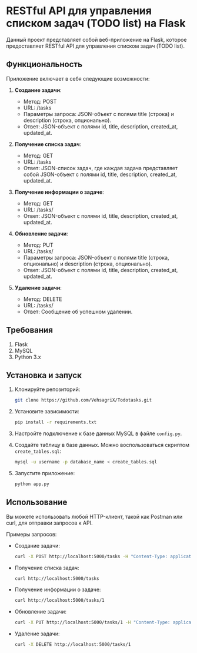 
# RESTful API для управления списком задач (TODO list) на Flask

Данный проект представляет собой веб-приложение на Flask, которое предоставляет RESTful API для управления списком задач (TODO list).

## Функциональность

Приложение включает в себя следующие возможности:

1. **Создание задачи**:
   - Метод: POST
   - URL: /tasks
   - Параметры запроса: JSON-объект с полями title (строка) и description (строка, опционально).
   - Ответ: JSON-объект с полями id, title, description, created_at, updated_at.

2. **Получение списка задач**:
   - Метод: GET
   - URL: /tasks
   - Ответ: JSON-список задач, где каждая задача представляет собой JSON-объект с полями id, title, description, created_at, updated_at.

3. **Получение информации о задаче**:
   - Метод: GET
   - URL: /tasks/<id>
   - Ответ: JSON-объект с полями id, title, description, created_at, updated_at.

4. **Обновление задачи**:
   - Метод: PUT
   - URL: /tasks/<id>
   - Параметры запроса: JSON-объект с полями title (строка, опционально) и description (строка, опционально).
   - Ответ: JSON-объект с полями id, title, description, created_at, updated_at.

5. **Удаление задачи**:
   - Метод: DELETE
   - URL: /tasks/<id>
   - Ответ: Сообщение об успешном удалении.

## Требования

1. Flask
2. MySQL
3. Python 3.x

## Установка и запуск

1. Клонируйте репозиторий:

   ```bash
   git clone https://github.com/VehsagriX/Todotasks.git
   ```

2. Установите зависимости:

   ```bash
   pip install -r requirements.txt
   ```

3. Настройте подключение к базе данных MySQL в файле `config.py`.

4. Создайте таблицу в базе данных. Можно воспользоваться скриптом `create_tables.sql`:

   ```bash
   mysql -u username -p database_name < create_tables.sql
   ```

5. Запустите приложение:

   ```bash
   python app.py
   ```

## Использование

Вы можете использовать любой HTTP-клиент, такой как Postman или curl, для отправки запросов к API.

Примеры запросов:

- Создание задачи:

  ```bash
  curl -X POST http://localhost:5000/tasks -H "Content-Type: application/json" -d '{"title": "Новая задача", "description": "Описание новой задачи"}'
  ```

- Получение списка задач:

  ```bash
  curl http://localhost:5000/tasks
  ```

- Получение информации о задаче:

  ```bash
  curl http://localhost:5000/tasks/1
  ```

- Обновление задачи:

  ```bash
  curl -X PUT http://localhost:5000/tasks/1 -H "Content-Type: application/json" -d '{"title": "Измененное название задачи"}'
  ```

- Удаление задачи:

  ```bash
  curl -X DELETE http://localhost:5000/tasks/1
  ```


